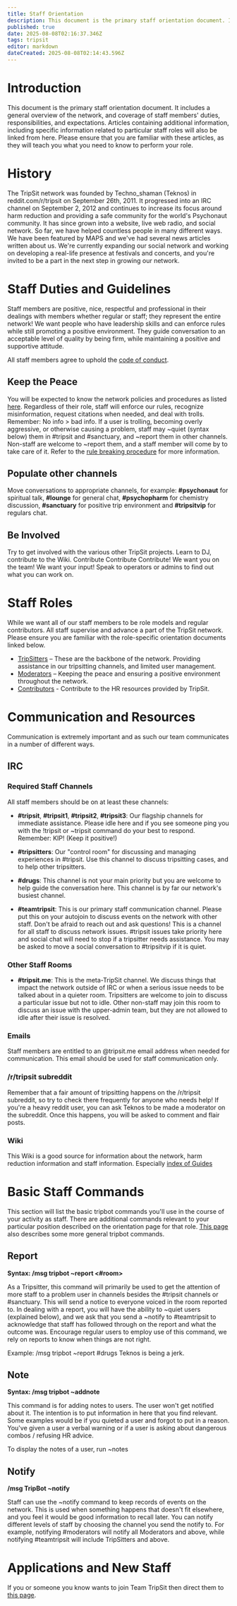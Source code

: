 ```yaml
---
title: Staff Orientation
description: This document is the primary staff orientation document. It includes a general overview of the network, and coverage of staff members' duties,...
published: true
date: 2025-08-08T02:16:37.346Z
tags: tripsit
editor: markdown
dateCreated: 2025-08-08T02:14:43.596Z
---
```


# Introduction

This document is the primary staff orientation document. It includes a general overview of the network, and coverage of staff members' duties, responsibilities, and expectations. Articles containing additional information, including specific information related to particular staff roles will also be linked from here. Please ensure that you are familiar with these articles, as they will teach you what you need to know to perform your role.

# History

The TripSit network was founded by Techno_shaman (Teknos) in reddit.com/r/tripsit on September 26th, 2011. It progressed into an IRC channel on September 2, 2012 and continues to increase its focus around harm reduction and providing a safe community for the world's Psychonaut community. It has since grown into a website, live web radio, and social network. So far, we have helped countless people in many different ways. We have been featured by MAPS and we've had several news articles written about us. We're currently expanding our social network and working on developing a real-life presence at festivals and concerts, and you're invited to be a part in the next step in growing our network.

# Staff Duties and Guidelines

Staff members are positive, nice, respectful and professional in their dealings with members whether regular or staff; they represent the entire network! We want people who have leadership skills and can enforce rules while still promoting a positive environment. They guide conversation to an acceptable level of quality by being firm, while maintaining a positive and supportive attitude.

All staff members agree to uphold the [code of conduct](http://wiki.tripsit.me/wiki/Code_of_Conduct).

## Keep the Peace

You will be expected to know the network policies and procedures as listed [here](http://wiki.tripsit.me/wiki/TripSit_Rules). Regardless of their role, staff will enforce our rules, recognize misinformation, request citations when needed, and deal with trolls. Remember: No info > bad info. If a user is trolling, becoming overly aggressive, or otherwise causing a problem, staff may ~quiet (syntax below) them in #tripsit and #sanctuary, and ~report them in other channels. Non-staff are welcome to ~report them, and a staff member will come by to take care of it. Refer to the [rule breaking procedure](/en/rule-breaking-procedure) for more information.

## Populate other channels

Move conversations to appropriate channels, for example: **#psychonaut** for spiritual talk, **#lounge** for general chat, **#psychopharm** for chemistry discussion, **#sanctuary** for positive trip environment and **#tripsitvip** for regulars chat.

## Be Involved

Try to get involved with the various other TripSit projects. Learn to DJ, contribute to the Wiki. Contribute Contribute Contribute! We want you on the team! We want your input! Speak to operators or admins to find out what you can work on.

# Staff Roles

While we want all of our staff members to be role models and regular contributors. All staff supervise and advance a part of the TripSit network. Please ensure you are familiar with the role-specific orientation documents linked below.

* [TripSitters](/en/tripsitter-orientation) – These are the backbone of the network. Providing assistance in our tripsitting channels, and limited user management.
* [Moderators](/en/moderator-orientation) – Keeping the peace and ensuring a positive environment throughout the network.
* [Contributors](/en/contributor-orientation) - Contribute to the HR resources provided by TripSit.

# Communication and Resources

Communication is extremely important and as such our team communicates in a number of different ways.

## IRC

### Required Staff Channels

All staff members should be on at least these channels:

* **#tripsit**, **#tripsit1**, **#tripsit2**, **#tripsit3**: Our flagship channels for immediate assistance. Please idle here and if you see someone ping you with the !tripsit or ~tripsit command do your best to respond. Remember: KIP! (Keep it positive!)

* **#tripsitters**: Our "control room" for discussing and managing experiences in #tripsit. Use this channel to discuss tripsitting cases, and to help other tripsitters.

* **#drugs**: This channel is not your main priority but you are welcome to help guide the conversation here. This channel is by far our network's busiest channel.

* **#teamtripsit**: This is our primary staff communication channel. Please put this on your autojoin to discuss events on the network with other staff. Don't be afraid to reach out and ask questions! This is a channel for all staff to discuss network issues. #tripsit issues take priority here and social chat will need to stop if a tripsitter needs assistance. You may be asked to move a social conversation to #tripsitvip if it is quiet.

### Other Staff Rooms

* **#tripsit.me**: This is the meta-TripSit channel. We discuss things that impact the network outside of IRC or when a serious issue needs to be talked about in a quieter room. Tripsitters are welcome to join to discuss a particular issue but not to idle. Other non-staff may join this room to discuss an issue with the upper-admin team, but they are not allowed to idle after their issue is resolved.

### Emails

Staff members are entitled to an @tripsit.me email address when needed for communication. This email should be used for staff communication only.

### /r/tripsit subreddit

Remember that a fair amount of tripsitting happens on the /r/tripsit subreddit, so try to check there frequently for anyone who needs help! If you're a heavy reddit user, you can ask Teknos to be made a moderator on the subreddit. Once this happens, you will be asked to comment and flair posts.

### Wiki

This Wiki is a good source for information about the network, harm reduction information and staff information.
Especially [index of Guides](/en/guides)

# Basic Staff Commands

This section will list the basic tripbot commands you'll use in the course of your activity as staff. There are additional commands relevant to your particular position described on the orientation page for that role. [This page](/en/list-of-irc-bot-commands) also describes some more general tripbot commands.

## Report

**Syntax: /msg tripbot ~report <#room> <user> <message>**

As a Tripsitter, this command will primarily be used to get the attention of more staff to a problem user in channels besides the #tripsit channels or #sanctuary. This will send a notice to everyone voiced in the room reported to. In dealing with a report, you will have the ability to ~quiet users (explained below), and we ask that you send a ~notify to #teamtripsit to acknowledge that staff has followed through on the report and what the outcome was. Encourage regular users to employ use of this command, we rely on reports to know when things are not right.

Example: /msg tripbot ~report #drugs Teknos is being a jerk.

## Note

**Syntax: /msg tripbot ~addnote <user> <message>**

This command is for adding notes to users. The user won't get notified about it. The intention is to put information in here that you find relevant. Some examples would be if you quieted a user and forgot to put in a reason. You've given a user a verbal warning or if a user is asking about dangerous combos / refusing HR advice.

To display the notes of a user, run ~notes <user>

## Notify

**/msg TripBot ~notify <channel> <event>**

Staff can use the ~notify command to keep records of events on the network. This is used when something happens that doesn't fit elsewhere, and you feel it would be good information to recall later. You can notify different levels of staff by choosing the channel you send the notify to. For example, notifying #moderators will notify all Moderators and above, while notifying #teamtripsit will include TripSitters and above.

# Applications and New Staff

If you or someone you know wants to join Team TripSit then direct them to [this page](/en/application).